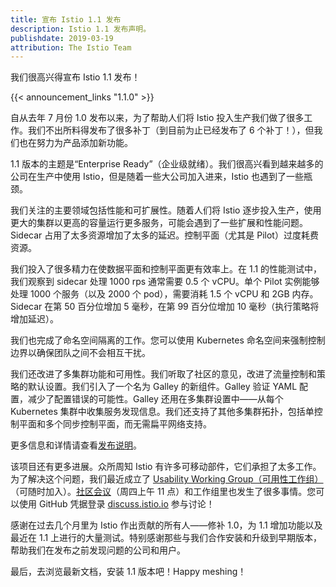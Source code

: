```yaml
---
title: 宣布 Istio 1.1 发布
description: Istio 1.1 发布声明。
publishdate: 2019-03-19
attribution: The Istio Team
---
```


我们很高兴得宣布 Istio 1.1 发布！

{{< announcement_links "1.1.0" >}}

自从去年 7 月份 1.0 发布以来，为了帮助人们将 Istio 投入生产我们做了很多工作。我们不出所料得发布了很多补丁（到目前为止已经发布了 6 个补丁！），但我们也在努力为产品添加新功能。

1.1 版本的主题是“Enterprise Ready”（企业级就绪）。我们很高兴看到越来越多的公司在生产中使用 Istio，但是随着一些大公司加入进来，Istio 也遇到了一些瓶颈。

我们关注的主要领域包括性能和可扩展性。随着人们将 Istio 逐步投入生产，使用更大的集群以更高的容量运行更多服务，可能会遇到了一些扩展和性能问题。Sidecar 占用了太多资源增加了太多的延迟。控制平面（尤其是 Pilot）过度耗费资源。

我们投入了很多精力在使数据平面和控制平面更有效率上。在 1.1 的性能测试中，我们观察到 sidecar 处理 1000 rps 通常需要 0.5 个 vCPU。单个 Pilot 实例能够处理 1000 个服务（以及 2000 个 pod），需要消耗 1.5 个 vCPU 和 2GB 内存。Sidecar 在第 50 百分位增加 5 毫秒，在第 99 百分位增加 10 毫秒（执行策略将增加延迟）。

我们也完成了命名空间隔离的工作。您可以使用 Kubernetes 命名空间来强制控制边界以确保团队之间不会相互干扰。

我们还改进了多集群功能和可用性。我们听取了社区的意见，改进了流量控制和策略的默认设置。我们引入了一个名为 Galley 的新组件。Galley 验证 YAML 配置，减少了配置错误的可能性。Galley 还用在多集群设置中——从每个 Kubernetes 集群中收集服务发现信息。我们还支持了其他多集群拓扑，包括单控制平面和多个同步控制平面，而无需扁平网络支持。

更多信息和详情请查看[发布说明](/about/notes/1.1/)。

该项目还有更多进展。众所周知 Istio 有许多可移动部件，它们承担了太多工作。为了解决这个问题，我们最近成立了 [Usability Working Group（可用性工作组）](https://github.com/istio/community/blob/master/WORKING-GROUPS.md#working-group-meetings)（可随时加入）。[社区会议](https://github.com/istio/community#community-meeting)（周四上午 11 点）和工作组里也发生了很多事情。您可以使用 GitHub 凭据登录 [discuss.istio.io](https://discuss.istio.io) 参与讨论！

感谢在过去几个月里为 Istio 作出贡献的所有人——修补 1.0，为 1.1 增加功能以及最近在 1.1 上进行的大量测试。特别感谢那些与我们合作安装和升级到早期版本，帮助我们在发布之前发现问题的公司和用户。

最后，去浏览最新文档，安装 1.1 版本吧！Happy meshing！
